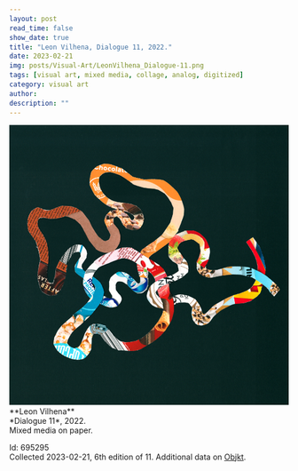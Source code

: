 ```yaml
---
layout: post
read_time: false
show_date: true
title: "Leon Vilhena, Dialogue 11, 2022."
date: 2023-02-21
img: posts/Visual-Art/LeonVilhena_Dialogue-11.png
tags: [visual art, mixed media, collage, analog, digitized]
category: visual art
author: 
description: ""
---
```


<img src='./assets/img/posts/Visual-Art/LeonVilhena_Dialogue-11.png'>

<br>
**Leon Vilhena**
<br>*Dialogue 11*, 2022.
<br>Mixed media on paper.


 <div class="page-separator"></div>

Id: 695295
<br>Collected 2023-02-21, 6th edition of 11. Additional data on [Objkt](https://objkt.com/tokens/hicetnunc/681466).
